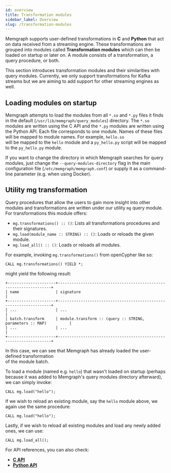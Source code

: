 ```yaml
---
id: overview
title: Transformation modules 
sidebar_label: Overview
slug: /transformation-modules
---
```


Memgraph supports user-defined transformations in **C** and **Python**
that act on data received from a streaming engine. These transformations 
are grouped into modules called **Transformation modules** which can then
be loaded on startup or later on. A module consists of a transformation, a
query procedure, or both.

This section introduces transformation modules and their similarities 
with query modules. Currently, we only support transformations for 
Kafka streams but we are aiming to add support for other 
streaming engines as well. 

## Loading modules on startup

Memgraph attempts to load the modules from all `*.so` and `*.py`
files it finds in the default (`/usr/lib/memgraph/query_modules`) directory.
The `*.so` modules are written using the C API and the `*.py` modules are
written using the Python API. Each file corresponds to one module. Names
of these files will be mapped to module names.  For example, `hello.so`  
will be mapped to the `hello` module and a `py_hello.py` script 
will be mapped to the `py_hello.py` module.

If you want to change the directory in which Memgraph searches for query
modules, just change the `--query-modules-directory` flag in the main
configuration file (`/etc/memgraph/memgraph.conf`) or supply it as
a command-line parameter (e.g. when using Docker).

## Utility mg transformation

Query procedures that allow the users to gain more insight into other modules and 
transformations are written under our utility `mg` query module.
For transformations this module offers:

* `mg.transformations() :: ()`: Lists all transformations
  procedures and their signatures.
* `mg.load(module_name :: STRING) :: ()`: Loads or reloads the given module.
* `mg.load_all() :: ()`: Loads or reloads all modules.

For example, invoking `mg.transformations()` from openCypher like so:

```cypher
CALL mg.transformations() YIELD *;
```

might yield the following result:

```plaintext
+---------------------+-------------------------------------------------------------------+
| name                | signature                                                         |
+---------------------+-------------------------------------------------------------------+
| ...                 | ...                                                               |
| batch.transform     | module.transform :: (query :: STRING, parameters :: MAP)          |
| ...                 | ...                                                               |
+---------------------+-------------------------------------------------------------------+
```

In this case, we can see that Memgraph has already loaded the user-defined transformation  
of the module batch.

To load a module (named e.g. `hello`) that wasn't loaded on startup (perhaps
because it was added to Memgraph's query modules directory afterward), we
can simply invoke:

```cypher
CALL mg.load("hello");
```

If we wish to reload an existing module, say the `hello` module above, we
again use the same procedure:

```cypher
CALL mg.load("hello");
```

Lastly, if we wish to reload all existing modules and load any newly added ones, 
we can use:

```cypher
CALL mg.load_all();
```

For API references, you can also check: 

* **[C API](./c-api.md)**
* **[Python API](./python-api.md)**
